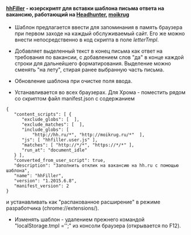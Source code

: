 #### [hhFiller](https://greasyfork.org/ru/scripts/10338-hhfiller) - юзерскрипт для вставки шаблона письма ответа на вакансию, работающий на [Headhunter](http://hh.ru), [moikrug](http://moikrug.ru)

* Шаблон предлагается ввести для запоминания в память браузера при первом заходе на каждый обслуживаемый сайт. Его же можно внести непосредственно в код скрипта в поле *letterTmpl*.

* Добавляет выделенный текст в конец письма как ответ на требования по вакансии, с добавлением слов "да" в конце каждой строки для дальнейшего форматирования. Выделение можно сменять "на лету", стирая ранее выбранную часть письма.

* Обновление шаблона при очистке поля ввода.

* Устанавливается во всех браузерах. Для Хрома - поместить рядом со скриптом файл manifest.json с содержанием
```
{
   "content_scripts": [ {
	  "exclude_globs": [  ],
	  "exclude_matches": [  ],
	  "include_globs": [
		  "http://hh.ru/*", "http://moikrug.ru/*"  ],
	  "js": [ "hhfiller.user.js" ],
	  "matches": [ "http://*/*", "https://*/*" ],
	  "run_at": "document_idle"
   } ],
   "converted_from_user_script": true,
   "description": "Заполнить отклик на вакансию на hh.ru с помощью шаблона",
   "name": "hhFiller",
   "version": "1.2015.6.8",
   "manifest_version": 2
}
```
и устанавливать как "распакованное расширение" в режиме разработчика (chrome://extensions/).

* Изменять шаблон - удалением прежнего командой "localStorage.tmpl ='';" из консоли браузера (открывается по F12).